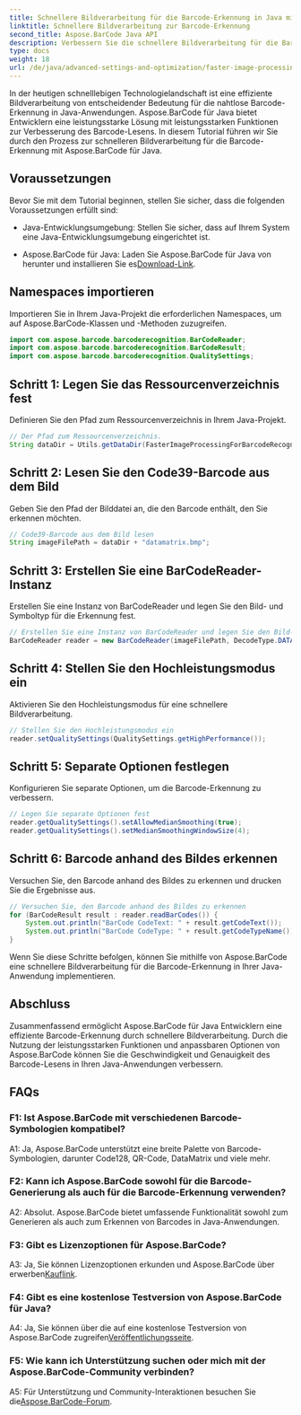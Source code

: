 ```yaml
---
title: Schnellere Bildverarbeitung für die Barcode-Erkennung in Java mit Aspose.BarCode
linktitle: Schnellere Bildverarbeitung zur Barcode-Erkennung
second_title: Aspose.BarCode Java API
description: Verbessern Sie die schnellere Bildverarbeitung für die Barcode-Erkennung in Java mit Aspose.BarCode. Befolgen Sie unsere Schritt-für-Schritt-Anleitung für eine schnellere Bildverarbeitung.
type: docs
weight: 18
url: /de/java/advanced-settings-and-optimization/faster-image-processing-barcode-recognition/
---
```


In der heutigen schnelllebigen Technologielandschaft ist eine effiziente Bildverarbeitung von entscheidender Bedeutung für die nahtlose Barcode-Erkennung in Java-Anwendungen. Aspose.BarCode für Java bietet Entwicklern eine leistungsstarke Lösung mit leistungsstarken Funktionen zur Verbesserung des Barcode-Lesens. In diesem Tutorial führen wir Sie durch den Prozess zur schnelleren Bildverarbeitung für die Barcode-Erkennung mit Aspose.BarCode für Java.

## Voraussetzungen

Bevor Sie mit dem Tutorial beginnen, stellen Sie sicher, dass die folgenden Voraussetzungen erfüllt sind:

- Java-Entwicklungsumgebung: Stellen Sie sicher, dass auf Ihrem System eine Java-Entwicklungsumgebung eingerichtet ist.

-  Aspose.BarCode für Java: Laden Sie Aspose.BarCode für Java von herunter und installieren Sie es[Download-Link](https://releases.aspose.com/barcode/java/).

## Namespaces importieren

Importieren Sie in Ihrem Java-Projekt die erforderlichen Namespaces, um auf Aspose.BarCode-Klassen und -Methoden zuzugreifen.

```java
import com.aspose.barcode.barcoderecognition.BarCodeReader;
import com.aspose.barcode.barcoderecognition.BarCodeResult;
import com.aspose.barcode.barcoderecognition.QualitySettings;


```

## Schritt 1: Legen Sie das Ressourcenverzeichnis fest

Definieren Sie den Pfad zum Ressourcenverzeichnis in Ihrem Java-Projekt.

```java
// Der Pfad zum Ressourcenverzeichnis.
String dataDir = Utils.getDataDir(FasterImageProcessingForBarcodeRecognition.class) + "BarcodeReader/advanced_features/";
```

## Schritt 2: Lesen Sie den Code39-Barcode aus dem Bild

Geben Sie den Pfad der Bilddatei an, die den Barcode enthält, den Sie erkennen möchten.

```java
// Code39-Barcode aus dem Bild lesen
String imageFilePath = dataDir + "datamatrix.bmp";
```

## Schritt 3: Erstellen Sie eine BarCodeReader-Instanz

Erstellen Sie eine Instanz von BarCodeReader und legen Sie den Bild- und Symboltyp für die Erkennung fest.

```java
// Erstellen Sie eine Instanz von BarCodeReader und legen Sie den Bild- und Symboltyp für die Erkennung fest
BarCodeReader reader = new BarCodeReader(imageFilePath, DecodeType.DATA_MATRIX);
```

## Schritt 4: Stellen Sie den Hochleistungsmodus ein

Aktivieren Sie den Hochleistungsmodus für eine schnellere Bildverarbeitung.

```java
// Stellen Sie den Hochleistungsmodus ein
reader.setQualitySettings(QualitySettings.getHighPerformance());
```

## Schritt 5: Separate Optionen festlegen

Konfigurieren Sie separate Optionen, um die Barcode-Erkennung zu verbessern.

```java
// Legen Sie separate Optionen fest
reader.getQualitySettings().setAllowMedianSmoothing(true);
reader.getQualitySettings().setMedianSmoothingWindowSize(4);
```

## Schritt 6: Barcode anhand des Bildes erkennen

Versuchen Sie, den Barcode anhand des Bildes zu erkennen und drucken Sie die Ergebnisse aus.

```java
// Versuchen Sie, den Barcode anhand des Bildes zu erkennen
for (BarCodeResult result : reader.readBarCodes()) {
    System.out.println("BarCode CodeText: " + result.getCodeText());
    System.out.println("BarCode CodeType: " + result.getCodeTypeName());
}
```

Wenn Sie diese Schritte befolgen, können Sie mithilfe von Aspose.BarCode eine schnellere Bildverarbeitung für die Barcode-Erkennung in Ihrer Java-Anwendung implementieren.

## Abschluss

Zusammenfassend ermöglicht Aspose.BarCode für Java Entwicklern eine effiziente Barcode-Erkennung durch schnellere Bildverarbeitung. Durch die Nutzung der leistungsstarken Funktionen und anpassbaren Optionen von Aspose.BarCode können Sie die Geschwindigkeit und Genauigkeit des Barcode-Lesens in Ihren Java-Anwendungen verbessern.

## FAQs

### F1: Ist Aspose.BarCode mit verschiedenen Barcode-Symbologien kompatibel?

A1: Ja, Aspose.BarCode unterstützt eine breite Palette von Barcode-Symbologien, darunter Code128, QR-Code, DataMatrix und viele mehr.

### F2: Kann ich Aspose.BarCode sowohl für die Barcode-Generierung als auch für die Barcode-Erkennung verwenden?

A2: Absolut. Aspose.BarCode bietet umfassende Funktionalität sowohl zum Generieren als auch zum Erkennen von Barcodes in Java-Anwendungen.

### F3: Gibt es Lizenzoptionen für Aspose.BarCode?

 A3: Ja, Sie können Lizenzoptionen erkunden und Aspose.BarCode über erwerben[Kauflink](https://purchase.aspose.com/buy).

### F4: Gibt es eine kostenlose Testversion von Aspose.BarCode für Java?

A4: Ja, Sie können über die auf eine kostenlose Testversion von Aspose.BarCode zugreifen[Veröffentlichungsseite](https://releases.aspose.com/).

### F5: Wie kann ich Unterstützung suchen oder mich mit der Aspose.BarCode-Community verbinden?

 A5: Für Unterstützung und Community-Interaktionen besuchen Sie die[Aspose.BarCode-Forum](https://forum.aspose.com/c/barcode/13).